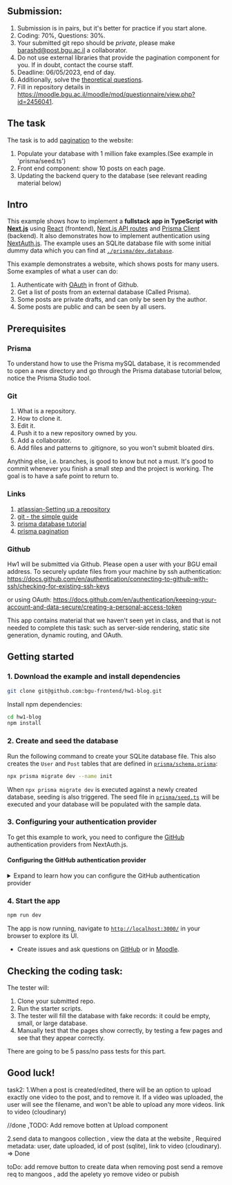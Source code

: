 ## Submission: 
1. Submission is in pairs, but it's better for practice if you start alone.
2. Coding: 70%, Questions: 30%.
3. Your submitted git repo should be *private*, please make barashd@post.bgu.ac.il a collaborator.
4. Do not use external libraries that provide the pagination component for you. If in doubt, contact the course staff.
5. Deadline: 06/05/2023, end of day.
6. Additionally, solve the [theoretical questions]( https://forms.gle/oPgpWcCSrcAN47QMA).
7. Fill in repository details in https://moodle.bgu.ac.il/moodle/mod/questionnaire/view.php?id=2456041.


## The task
The task is to add [pagination](https://www.w3schools.com/css/css3_pagination.asp) to the website:
1. Populate your database with 1 million fake examples.(See example in 'prisma/seed.ts')
2. Front end component: show 10 posts on each page.
3. Updating the backend query to the database (see relevant reading material below)

## Intro
This example shows how to implement a **fullstack app in TypeScript with [Next.js](https://nextjs.org/)** using [React](https://reactjs.org/) (frontend), [Next.js API routes](https://nextjs.org/docs/api-routes/introduction) and [Prisma Client](https://www.prisma.io/docs/reference/tools-and-interfaces/prisma-client) (backend). It also demonstrates how to implement authentication using [NextAuth.js](https://next-auth.js.org/). The example uses an SQLite database file with some initial dummy data which you can find at [`./prisma/dev.database`](./prisma/dev.database).

This example demonstrates a website, which shows posts for many users. Some examples of what a user can do:
1. Authenticate with [OAuth](https://www.youtube.com/watch?v=KT8ybowdyr0) in front of Github.
2. Get a list of posts from an external database (Called Prisma).
3. Some posts are private drafts, and can only be seen by the author.
4. Some posts are public and can be seen by all users.



## Prerequisites
### Prisma
To understand how to use the Prisma mySQL database, 
it is recommended to open a new directory and go through the Prisma database tutorial below,
notice the Prisma Studio tool.
### Git

1. What is a repository.
2. How to clone it.
3. Edit it.
4. Push it to a new repository owned by you.
5. Add a collaborator.
6. Add files and patterns to .gitignore, so you won't submit bloated dirs.

Anything else, i.e. branches, is good to know but not a must.
It's good to commit whenever you finish a small step and the project is working. The goal is to have a safe point to return to.

### Links
1. [atlassian-Setting up a repository](https://www.atlassian.com/git/tutorials/setting-up-a-repository)
2. [git - the simple guide
](https://rogerdudler.github.io/git-guide/)
3. [prisma database tutorial](https://www.prisma.io/docs/getting-started/quickstart)
4. [prisma pagination](https://www.prisma.io/docs/concepts/components/prisma-client/pagination)

### Github 
Hw1 will be submitted via Github. Please open a user with your BGU email address.
To securely update files from your machine by ssh authentication:
https://docs.github.com/en/authentication/connecting-to-github-with-ssh/checking-for-existing-ssh-keys 

or using OAuth:
https://docs.github.com/en/authentication/keeping-your-account-and-data-secure/creating-a-personal-access-token

This app contains material that we haven't seen yet in class, and that is not needed to complete this task:
such as server-side rendering, static site generation, dynamic routing, and OAuth.


## Getting started

### 1. Download the example and install dependencies


```bash
git clone git@github.com:bgu-frontend/hw1-blog.git
```

Install npm dependencies:

```bash
cd hw1-blog
npm install
```

### 2. Create and seed the database

Run the following command to create your SQLite database file. This also creates the `User` and `Post` tables that are defined in [`prisma/schema.prisma`](./prisma/schema.prisma):

```bash
npx prisma migrate dev --name init
```

When `npx prisma migrate dev` is executed against a newly created database, seeding is also triggered. The seed file in [`prisma/seed.ts`](./prisma/seed.ts) will be executed and your database will be populated with the sample data.

### 3. Configuring your authentication provider

To get this example to work, you need to configure the [GitHub](https://next-auth.js.org/providers/github) authentication providers from NextAuth.js.

#### Configuring the GitHub authentication provider

<details><summary>Expand to learn how you can configure the GitHub authentication provider</summary>

First, log into your [GitHub](https://github.com/) account.

Then, navigate to [**Settings**](https://github.com/settings/profile), then open to [**Developer Settings**](https://github.com/settings/apps), then switch to [**OAuth Apps**](https://github.com/settings/developers).

![Github Developer Settings: OAuth Apps](https://res.cloudinary.com/practicaldev/image/fetch/s--fBiGBXbE--/c_limit%2Cf_auto%2Cfl_progressive%2Cq_auto%2Cw_880/https://i.imgur.com/4eQrMAs.png)

Clicking on the **Register a new application** button will redirect you to a registration form to fill out some information for your app. The **Authorization callback URL** should be the Next.js `/api/auth` route.

For **Homepage URL** use the localhost path on your machine.

An important thing to note here is that the **Authorization callback URL** field only supports a single URL, unlike e.g. Auth0, which allows you to add additional callback URLs separated with a comma. This means if you want to deploy your app later with a production URL, you will need to set up a new GitHub OAuth app.

![Github: Register a new OAuth application](https://res.cloudinary.com/practicaldev/image/fetch/s--v7s0OEs_--/c_limit%2Cf_auto%2Cfl_progressive%2Cq_auto%2Cw_880/https://i.imgur.com/tYtq5fd.png)

Click on the **Register application** button, and then you will be able to find your newly generated **Client ID** and **Client Secret**. Copy and paste this info into the [`.env`](./env) file in the root directory.

The resulting section in the `.env` file might look like this:

```env
# GitHub OAuth
GITHUB_ID=6bafeb321963449bdf51
GITHUB_SECRET=509298c32faa283f28679ad6de6f86b2472e1bff
```

</details>

### 4. Start the app

```bash
npm run dev
```

The app is now running, navigate to [`http://localhost:3000/`](http://localhost:3000/) in your browser to explore its UI.

- Create issues and ask questions on [GitHub](https://github.com/bgu-frontend/hw1-blog/issues) or in [Moodle](https://moodle.bgu.ac.il/moodle/mod/forum/view.php?id=2453924).

## Checking the coding task:

The tester will:
1. Clone your submitted repo.
2. Run the starter scripts.
3. The tester will fill the database with fake records: it could be empty, small, or large database. 
4. Manually test that the pages show correctly, by testing a few pages and see that they appear correctly.

There are going to be 5 pass/no pass tests for this part.



## Good luck!


task2:
1.When a post is created/edited, there will be an option to upload exactly one video to the post, and to remove it.
If a video was uploaded, the user will see the filename, and won't be able to upload any more videos.
link to video (cloudinary) 

//done ,TODO: Add remove botten at Upload component

2.send data to mangoos collection , view the data at the website , Required metadata: user, date uploaded, id of post (sqlite), link to video (cloudinary). => Done

toDo:
add remove button to create data
when removing post send a remove req to mangoos , add the apelety yo remove video or pubish